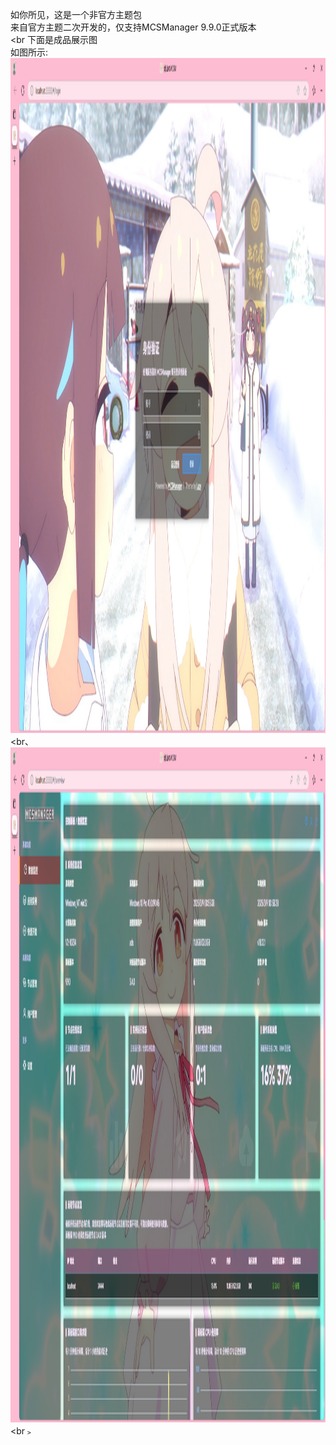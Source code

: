 如你所见，这是一个非官方主题包<br>
来自官方主题二次开发的，仅支持MCSManager 9.9.0正式版本<br>
<br
下面是成品展示图<br>
如图所示:<br>
<img src="images/picture1.jpg" alt="成品图-1" width="1920" height="1080"><br>
<br、
<img src="images/picture2.jpg" alt="成品图-2" width="1920" height="1080"><br﹥
